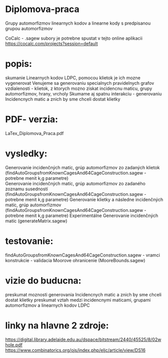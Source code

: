 # Diplomova-praca
Grupy automorfizmov linearnych kodov a linearne kody s predpisanou grupou automorfizmov

CoCalc - .sagew subory je potrebne spustat v tejto online aplikacii
https://cocalc.com/projects?session=default

# popis:
skumanie Linearnych kodov LDPC, pomocou klietok je ich mozne vygenerovat
Venujeme sa generovaniu specialnych pravidelnych grafov vzdialenosti - klietok, z ktorych mozno ziskat incidencnu maticu, grupy automorfizmov, hrany, vrcholy
Skumame aj spatnu interakciu - generovaniu Incidencnych matic a znich by sme chceli dostat klietky

# PDF- verzia:
LaTex_Diplomova_Praca.pdf

# vysledky:
Generovanie incidenčných matíc, grúp automorfizmov zo zadaných klietok       (findAutoGroupsfromKnownCagesAnd64CageConstruction.sagew - potrebne menit k,g parametre)               
Generovanie incidenčných matíc, grúp automorfizmov zo zadaného zoznamu susedností (findAutoGroupsfromKnownCagesAnd64CageConstruction.sagew - potrebne menit k,g parametre) 
Generovanie klietky a následne incidenčných matíc, grúp automorfizmov         (findAutoGroupsfromKnownCagesAnd64CageConstruction.sagew - potrebne menit k,g parametre) 
Experimentálne Generovanie incidenčných matíc                                 (generateMatrix.sagew) 

# testovanie:
findAutoGroupsfromKnownCagesAnd64CageConstruction.sagew - vramci konstrukcie - validacia
Moorove ohranicenie                                                             (MooreBounds.sagew)

# vizie do buducna:
preskumat moznosti generovania Incidencnych matic a znich by sme chceli dostat klietky
preskumat vztah medzi incidencnymi maticami, grupami automorfizmov a linearnych kodov LDPC

# linky na hlavne 2 zdroje:
https://digital.library.adelaide.edu.au/dspace/bitstream/2440/45525/8/02whole.pdf
https://www.combinatorics.org/ojs/index.php/eljc/article/view/DS16






